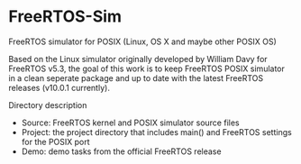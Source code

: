 # FreeRTOS-Sim
FreeRTOS simulator for POSIX (Linux, OS X and maybe other POSIX OS)

Based on the Linux simulator originally developed by William Davy for FreeRTOS v5.3, the goal of this work is to keep FreeRTOS POSIX simulator in a clean seperate package and up to date with the latest FreeRTOS releases (v10.0.1 currently).

Directory description
- Source: FreeRTOS kernel and POSIX simulator source files
- Project: the project directory that includes main() and FreeRTOS settings for the POSIX port
- Demo: demo tasks from the official FreeRTOS release
